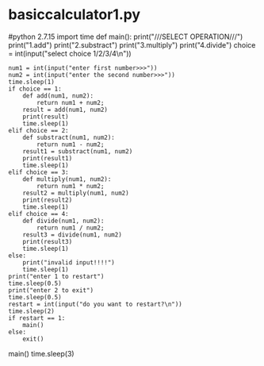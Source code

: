 # basiccalculator1.py
#python 2.7.15
import time
def main():
    print("///SELECT OPERATION///")
    print("1.add")
    print("2.substract")
    print("3.multiply")
    print("4.divide")
    choice = int(input("select choice 1/2/3/4\n"))

    num1 = int(input("enter first number>>>"))
    num2 = int(input("enter the second number>>>"))
    time.sleep(1)
    if choice == 1:
        def add(num1, num2):
            return num1 + num2;
        result = add(num1, num2)
        print(result)
        time.sleep(1)
    elif choice == 2:
        def substract(num1, num2):
            return num1 - num2;
        result1 = substract(num1, num2)
        print(result1)
        time.sleep(1)
    elif choice == 3:
        def multiply(num1, num2):
            return num1 * num2;
        result2 = multiply(num1, num2)
        print(result2)
        time.sleep(1)
    elif choice == 4:
        def divide(num1, num2):
            return num1 / num2;
        result3 = divide(num1, num2)
        print(result3)
        time.sleep(1)
    else:
        print("invalid input!!!!")
        time.sleep(1)
    print("enter 1 to restart")
    time.sleep(0.5)
    print("enter 2 to exit")
    time.sleep(0.5)
    restart = int(input("do you want to restart?\n"))
    time.sleep(2)
    if restart == 1:
        main()
    else:
        exit()
    
   
main()
time.sleep(3)
